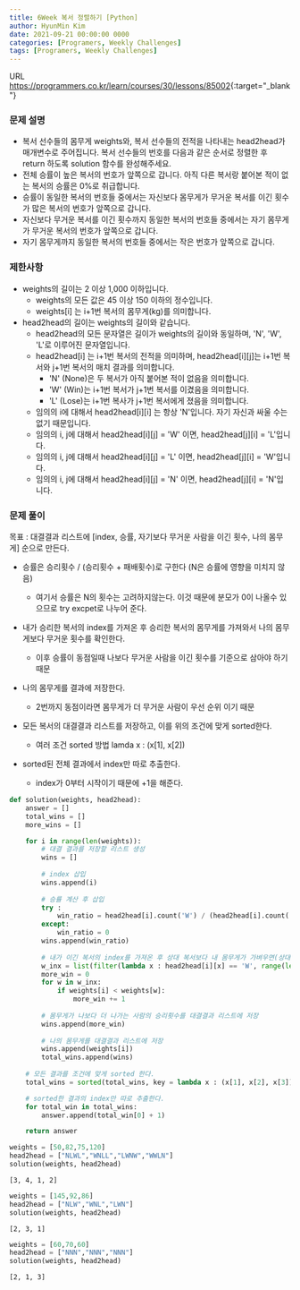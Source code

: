 ```yaml
---
title: 6Week 복서 정렬하기 [Python]
author: HyunMin Kim
date: 2021-09-21 00:00:00 0000
categories: [Programers, Weekly Challenges]
tags: [Programers, Weekly Challenges]
---
```


URL <https://programmers.co.kr/learn/courses/30/lessons/85002>{:target="_blank"}


### 문제 설명
- 복서 선수들의 몸무게 weights와, 복서 선수들의 전적을 나타내는 head2head가 매개변수로 주어집니다. 복서 선수들의 번호를 다음과 같은 순서로 정렬한 후 return 하도록 solution 함수를 완성해주세요.
- 전체 승률이 높은 복서의 번호가 앞쪽으로 갑니다. 아직 다른 복서랑 붙어본 적이 없는 복서의 승률은 0%로 취급합니다.
- 승률이 동일한 복서의 번호들 중에서는 자신보다 몸무게가 무거운 복서를 이긴 횟수가 많은 복서의 번호가 앞쪽으로 갑니다.
- 자신보다 무거운 복서를 이긴 횟수까지 동일한 복서의 번호들 중에서는 자기 몸무게가 무거운 복서의 번호가 앞쪽으로 갑니다.
- 자기 몸무게까지 동일한 복서의 번호들 중에서는 작은 번호가 앞쪽으로 갑니다.

### 제한사항
- weights의 길이는 2 이상 1,000 이하입니다.
    - weights의 모든 값은 45 이상 150 이하의 정수입니다.
    - weights[i] 는 i+1번 복서의 몸무게(kg)를 의미합니다.
- head2head의 길이는 weights의 길이와 같습니다.
    - head2head의 모든 문자열은 길이가 weights의 길이와 동일하며, 'N', 'W', 'L'로 이루어진 문자열입니다.
    - head2head[i] 는 i+1번 복서의 전적을 의미하며, head2head[i][j]는 i+1번 복서와 j+1번 복서의 매치 결과를 의미합니다.
        - 'N' (None)은 두 복서가 아직 붙어본 적이 없음을 의미합니다.
        - 'W' (Win)는 i+1번 복서가 j+1번 복서를 이겼음을 의미합니다.
        - 'L' (Lose)는 i+1번 복사가 j+1번 복서에게 졌음을 의미합니다.
    - 임의의 i에 대해서 head2head[i][i] 는 항상 'N'입니다. 자기 자신과 싸울 수는 없기 때문입니다.
    - 임의의 i, j에 대해서 head2head[i][j] = 'W' 이면, head2head[j][i] = 'L'입니다.
    - 임의의 i, j에 대해서 head2head[i][j] = 'L' 이면, head2head[j][i] = 'W'입니다.
    - 임의의 i, j에 대해서 head2head[i][j] = 'N' 이면, head2head[j][i] = 'N'입니다.
    
### 문제 풀이
목표 : 대결결과 리스트에 [index, 승률, 자기보다 무거운 사람을 이긴 횟수,  나의 몸무게] 순으로 만든다.

- 승률은 승리횟수 / (승리횟수 + 패배횟수)로 구한다 (N은 승률에 영향을 미치지 않음)
    - 여기서 승률은 N의 횟수는 고려하지않는다. 이것 때문에 분모가 0이 나올수 있으므로 try excpet로 나누어 준다.
    
- 내가 승리한 복서의 index를 가져온 후 승리한 복서의 몸무게를 가져와서 나의 몸무게보다 무거운 횟수를 확인한다.
    - 이후 승률이 동점일때 나보다 무거운 사람을 이긴 횟수를 기준으로 삼아야 하기 때문

- 나의 몸무게를 결과에 저장한다.
    - 2번까지 동점이라면 몸무게가 더 무거운 사람이 우선 순위 이기 때문
    
- 모든 복서의 대결결과 리스트를 저장하고, 이를 위의 조건에 맞게 sorted한다. 
    - 여러 조건 sorted 방법 lamda x : (x[1], x[2])

- sorted된 전체 결과에서 index만 따로 추출한다. 
    - index가 0부터 시작이기 때문에 +1을 해준다.


```python
def solution(weights, head2head):
    answer = []
    total_wins = []
    more_wins = []

    for i in range(len(weights)):
        # 대결 결과를 저장할 리스트 생성
        wins = []
        
        # index 삽입
        wins.append(i)
        
        # 승률 계산 후 삽입
        try :
            win_ratio = head2head[i].count('W') / (head2head[i].count('W') + head2head[i].count('L'))
        except:
            win_ratio = 0
        wins.append(win_ratio)
        
        # 내가 이긴 복서의 index를 가져온 후 상대 복서보다 내 몸무게가 가벼우면(상대방이 무거우면) 횟수를 더한다.
        w_inx = list(filter(lambda x : head2head[i][x] == 'W', range(len(weights))))
        more_win = 0
        for w in w_inx:
            if weights[i] < weights[w]:
                more_win += 1
                
        # 몸무게가 나보다 더 나가는 사람의 승리횟수를 대결결과 리스트에 저장
        wins.append(more_win)
        
        # 나의 몸무게를 대결결과 리스트에 저장
        wins.append(weights[i])
        total_wins.append(wins)
        
    # 모든 결과를 조건에 맞게 sorted 한다.
    total_wins = sorted(total_wins, key = lambda x : (x[1], x[2], x[3]), reverse=True)

    # sorted한 결과의 index만 따로 추출한다.
    for total_win in total_wins:
        answer.append(total_win[0] + 1)

    return answer
```


```python
weights = [50,82,75,120]
head2head = ["NLWL","WNLL","LWNW","WWLN"]
solution(weights, head2head)
```




    [3, 4, 1, 2]




```python
weights = [145,92,86]
head2head = ["NLW","WNL","LWN"]
solution(weights, head2head)
```




    [2, 3, 1]




```python
weights = [60,70,60]
head2head = ["NNN","NNN","NNN"]
solution(weights, head2head)
```




    [2, 1, 3]


